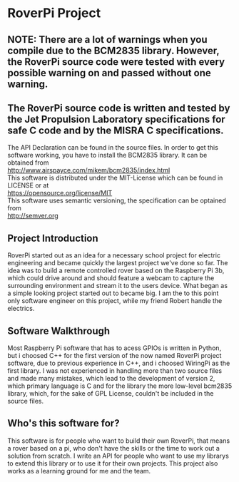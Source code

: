 # RoverPi Project
## NOTE: There are a lot of warnings when you compile due to the BCM2835 library. However, the RoverPi source code were tested with every possible warning on and passed without one warning.
## The RoverPi source code is written and tested by the Jet Propulsion Laboratory specifications for safe C code and by the MISRA C specifications. 
The API Declaration can be found in the source files.
In order to get this software working, you have to install the BCM2835 library. It can be obtained from  
http://www.airspayce.com/mikem/bcm2835/index.html  
This software is distributed under the MIT-License which can be found in LICENSE or at  
https://opensource.org/license/MIT  
This software uses semantic versioning, the specification can be optained from  
http://semver.org

## Project Introduction
RoverPi started out as an idea for a necessary school project for electric engineering and became quickly the largest project we've done so far. The idea was to build a remote controlled rover based on the Raspberry Pi 3b, which could drive around and should feature a webcam to capture the surrounding environment and stream it to the users device. What began as a simple looking project started out to became big. I am the to this point only software engineer on this project, while my friend Robert handle the electrics. 

## Software Walkthrough
Most Raspberry Pi software that has to acess GPIOs is written in Python, but i choosed C++ for the first version of the now named RoverPi project software, due to previous experience in C++, and i choosed WiringPi as the first library. I was not experienced in handling more than two source files and made many mistakes, which lead to the development of version 2, which primary language is C and for the library the more low-level bcm2835 library, which, for the sake of GPL License, couldn't be included in the source files.

## Who's this software for?
This software is for people who want to build their own RoverPi, that means a rover based on a pi, who don't have the skills or the time to work out a solution from scratch. I write an API for people who want to use my librarys to extend this library or to use it for their own projects. This project also works as a learning ground for me and the team.
